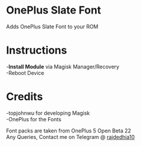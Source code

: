 # OnePlus Slate Font
Adds OnePlus Slate Font to your ROM


# Instructions

-__Install Module__ via Magisk Manager/Recovery<br>
-Reboot Device<br>

# Credits

-topjohnwu for developing Magisk<br>
-OnePlus for the Fonts

Font packs are taken from OnePlus 5 Open Beta 22<br>
Any Queries, Contact me on Telegram @ [rajdedhia10](t.me/rajdedhia10)
